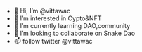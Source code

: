- 👋 Hi, I’m @vittawac
- 👀 I’m interested in Cypto&NFT
- 🌱 I’m currently learning DAO,community
- 💞️ I’m looking to collaborate on Snake Dao
- 📫 follow twitter @vittawac

<!---
vittawac/vittawac is a ✨ special ✨ repository because its `README.md` (this file) appears on your GitHub profile.
You can click the Preview link to take a look at your changes.
--->
